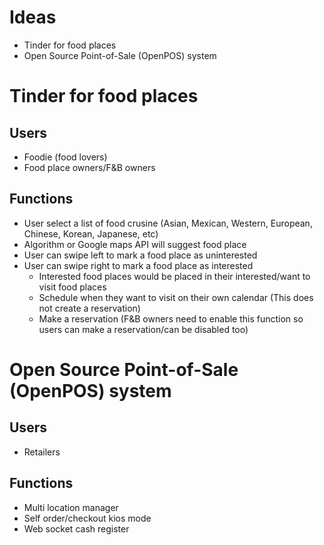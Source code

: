 # Ideas
- Tinder for food places
- Open Source Point-of-Sale (OpenPOS) system

# Tinder for food places
## Users
- Foodie (food lovers)
- Food place owners/F&B owners
## Functions
- User select a list of food crusine (Asian, Mexican, Western, European, Chinese, Korean, Japanese, etc)
- Algorithm or Google maps API will suggest food place
- User can swipe left to mark a food place as uninterested
- User can swipe right to mark a food place as interested
    - Interested food places would be placed in their interested/want to visit food places
    - Schedule when they want to visit on their own calendar (This does not create a reservation)
    - Make a reservation (F&B owners need to enable this function so users can make a reservation/can be disabled too)

# Open Source Point-of-Sale (OpenPOS) system
## Users
- Retailers
## Functions
- Multi location manager
- Self order/checkout kios mode
- Web socket cash register

